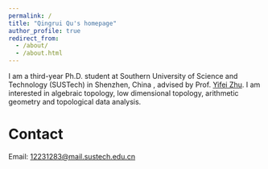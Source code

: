 ```yaml
---
permalink: /
title: "Qingrui Qu's homepage"
author_profile: true
redirect_from: 
  - /about/
  - /about.html
---
```



I am a third-year Ph.D. student at Southern University of Science and Technology (SUSTech) in Shenzhen, China , advised by Prof. [Yifei Zhu](https://yifeizhu.github.io/). I am interested in algebraic topology, low dimensional topology, arithmetic geometry and topological data analysis.  

Contact
======
Email: 12231283@mail.sustech.edu.cn

